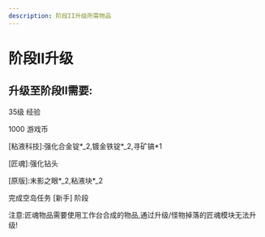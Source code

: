 ```yaml
---
description: 阶段II升级所需物品
---
```


# 阶段II升级

## 升级至阶段II需要:

35级 经验

1000 游戏币

\[粘液科技\]:强化合金锭\*_2,镀金铁锭\*_2,寻矿镐\*1

\[匠魂\]:强化钻头

\[原版\]:末影之眼\*_2,粘液块\*_2

完成空岛任务 \[新手\] 阶段

注意:匠魂物品需要使用工作台合成的物品,通过升级/怪物掉落的匠魂模块无法升级!

